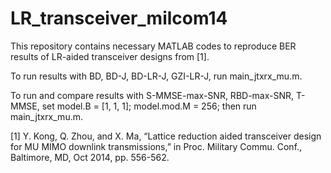 # LR_transceiver_milcom14

This repository contains necessary MATLAB codes to reproduce BER results of LR-aided transceiver designs from [1].

To run results with BD, BD-J, BD-LR-J, GZI-LR-J,
run main_jtxrx_mu.m.

To run and compare results with S-MMSE-max-SNR, RBD-max-SNR, T-MMSE, set
model.B = [1, 1, 1];
model.mod.M = 256;
then run main_jtxrx_mu.m.

[1] Y. Kong, Q. Zhou, and X. Ma, “Lattice reduction aided transceiver design for MU MIMO downlink transmissions,” in Proc. Military Commu. Conf., Baltimore, MD, Oct 2014, pp. 556-562.
